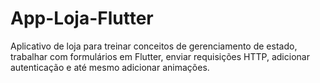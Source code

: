 # App-Loja-Flutter
Aplicativo de loja para treinar conceitos de  gerenciamento de estado, trabalhar com formulários em Flutter, enviar requisições HTTP, adicionar autenticação e até mesmo adicionar animações.

